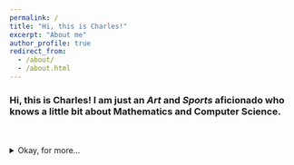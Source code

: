 ```yaml
---
permalink: /
title: "Hi, this is Charles!"
excerpt: "About me"
author_profile: true
redirect_from: 
  - /about/
  - /about.html
---
```

### Hi, this is Charles! I am just an ***Art*** and ***Sports*** aficionado who knows a little bit about Mathematics and Computer Science.

<br>
<br>

<details>
<summary>Okay, for more...</summary>
I am a highly passionate first-year Mathematics and Computer Science student at Macalester College with a solid background in both pure mathematics and applied mathematics(invovled with computer and data science). I love competing in mathematical competitions to unveil the elegant beauty of the mathematics. With proficient skills in *R, Java, Python, MATLAB, SQL, HTML, CSS, Hadoop,* I love using mathematical thinking to sovle practical problems.
<br>



 </details>